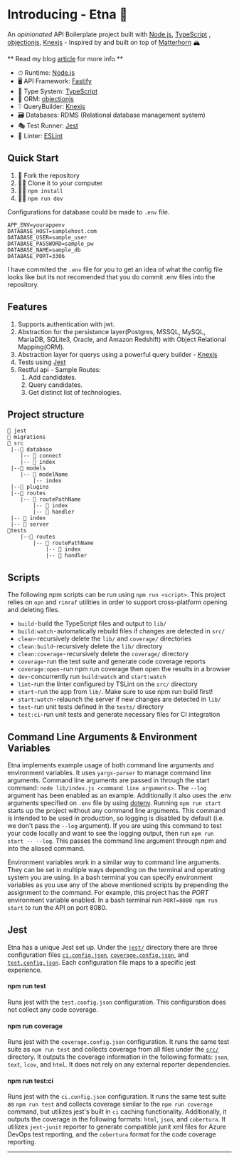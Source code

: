 # Introducing - Etna 🌋

An _opinionated_ API Boilerplate project built with [Node.js](https://nodejs.org/en/), [TypeScript](https://www.typescriptlang.org/) , [objectionjs](https://vincit.github.io/objection.js/), [Knexjs](https://knexjs.org/) - Inspired by and built on top of [Matterhorn](https://github.com/MatterhornDev/matterhorn) 🏔️

** Read my blog [article](https://www.dasithsblog.com/blog/Etna_a_nodejs_api_boilerplate/) for more info **

- ⏱ Runtime: [Node.js](https://nodejs.org/en/)
- 🖥 API Framework: [Fastify](https://www.fastify.io/)
- 🔏 Type System: [TypeScript](https://www.typescriptlang.org/)
- 📎 ORM: [objectionjs](https://vincit.github.io/objection.js/)
- ❔ QueryBuilder: [Knexjs](https://knexjs.org/)
- 🗃️ Databases: RDMS (Relational database management system)
- 🎭 Test Runner: [Jest](https://jestjs.io/)
- 👕 Linter: [ESLint](https://eslint.org/)

## Quick Start

1. 🍴 Fork the repository
2. 👯‍♀️ Clone it to your computer
3. 🏃‍♀️ `npm install`
4. 🏃‍♀️ `npm run dev`

Configurations for database could be made to `.env` file.
```
APP_ENV=yourappenv
DATABASE_HOST=samplehost.com
DATABASE_USER=sample_user
DATABASE_PASSWORD=sample_pw
DATABASE_NAME=sample_db
DATABASE_PORT=3306
```
I have commited the `.env` file for you to get an idea of what the config file looks like but its not recomended that you do commit .env files into the repository.

## Features

1. Supports authentication with jwt.
2. Abstraction for the persistance layer(Postgres, MSSQL, MySQL, MariaDB, SQLite3, Oracle, and Amazon Redshift) with Object Relational Mapping(ORM).
3. Abstraction layer for querys using a powerful query builder - [Knexjs](https://knexjs.org/)
4. Tests using [Jest](https://jestjs.io/)
5. Restful api - Sample Routes:
   1. Add candidates.
   2. Query candidates.
   3. Get distinct list of technologies.

## Project structure

```
📂 jest
📂 migrations
📂 src
 |--📂 database
    |-- 📄 connect
    |-- 📄 index
 |--📂 models
    |-- 📂 modelName
        |-- index
 |--📂 plugins
 |--📂 routes
    |-- 📂 routePathName
        |-- 📄 index
        |-- 📄 handler
 |-- 📄 index
 |-- 📄 server
📂tests
    |--📂 routes
        |-- 📂 routePathName
            |-- 📄 index
            |-- 📄 handler
```

## Scripts

The following npm scripts can be run using `npm run <script>`. This project relies on `opn` and `rimraf` utilities in order to support cross-platform opening and deleting files.

- `build` - build the TypeScript files and output to `lib/`
- `build:watch` - automatically rebuild files if changes are detected in `src/`
- `clean`- recursively delete the `lib/` and `coverage/` directories
- `clean:build`- recursively delete the `lib/` directory
- `clean:coverage` - recursively delete the `coverage/` directory
- `coverage`- run the test suite and generate code coverage reports
- `coverage:open` - run npm run coverage then open the results in a browser
- `dev`- concurrently run `build:watch` and `start:watch`
- `lint`- run the linter configured by TSLint on the `src/` directory
- `start` - run the app from `lib/`. Make sure to use npm run build first!
- `start:watch` - relaunch the server if new changes are detected in `lib/`
- `test`- run unit tests defined in the `tests/` directory
- `test:ci`- run unit tests and generate necessary files for CI integration

## Command Line Arguments & Environment Variables

Etna implements example usage of both command line arguments and environment variables. It uses `yargs-parser` to manage command line arguments. Command line arguments are passed in through the start command: `node lib/index.js <command line arguments>`. The `--log` argument has been enabled as an example. Additionally it also uses the .env arguments specified on `.env` file by using [dotenv](https://github.com/motdotla/dotenv). Running `npm run start` starts up the project without any command line arguments. This command is intended to be used in production, so logging is disabled by default (i.e. we don't pass the `--log` argument). If you are using this command to test your code locally and want to see the logging output, then run `npm run start -- --log`. This passes the command line argument through npm and into the aliased command.

Environment variables work in a similar way to command line arguments. They can be set in multiple ways depending on the terminal and operating system you are using. In a bash terminal you can specify environment variables as you use any of the above mentioned scripts by prepending the assignment to the command. For example, this project has the _PORT_ environment variable enabled. In a bash terminal run `PORT=8080 npm run start` to run the API on port 8080.

## Jest

Etna has a unique Jest set up. Under the [`jest/`](./jest) directory there are three configuration files [`ci.config.json`](./jest/ci.config.json), [`coverage.config.json`](./jest/coverage.config.json), and [`test.config.json`](./jest/test.config.json). Each configuration file maps to a specific jest experience.

#### npm run test

Runs jest with the `test.config.json` configuration. This configuration does not collect any code coverage.

#### npm run coverage

Runs jest with the `coverage.config.json` configuration. It runs the same test suite as `npm run test` and collects coverage from all files under the [`src/`](./src) directory. It outputs the coverage information in the following formats: `json`, `text`, `lcov`, and `html`. It does not rely on any external reporter dependencies.

#### npm run test:ci

Runs jest with the `ci.config.json` configuration. It runs the same test suite as `npm run test` and collects coverage similar to the `npm run coverage` command, but utilizes jest's built in `ci` caching functionality. Additionally, it outputs the coverage in the following formats: `html`, `json`, and `cobertura`. It utilizes `jest-junit` reporter to generate compatible junit xml files for Azure DevOps test reporting, and the `cobertura` format for the code coverage reporting.

<hr>
